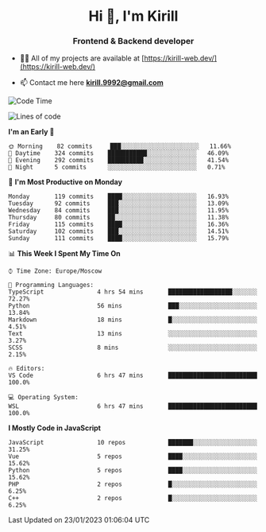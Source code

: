 <h1 align="center">Hi 👋, I'm Kirill</h1>
<h3 align="center">Frontend & Backend developer</h3>

- 👨‍💻 All of my projects are available at [https://kirill-web.dev/](https://kirill-web.dev/)

- 📫 Contact me here **kirill.9992@gmail.com**











<!--START_SECTION:waka-->
![Code Time](http://img.shields.io/badge/Code%20Time-1%2C251%20hrs%205%20mins-blue)

![Lines of code](https://img.shields.io/badge/From%20Hello%20World%20I%27ve%20Written-532%20Thousand%20lines%20of%20code-blue)

**I'm an Early 🐤** 

```text
🌞 Morning    82 commits     ███░░░░░░░░░░░░░░░░░░░░░░   11.66% 
🌆 Daytime    324 commits    ███████████░░░░░░░░░░░░░░   46.09% 
🌃 Evening    292 commits    ██████████░░░░░░░░░░░░░░░   41.54% 
🌙 Night      5 commits      ░░░░░░░░░░░░░░░░░░░░░░░░░   0.71%

```
📅 **I'm Most Productive on Monday** 

```text
Monday       119 commits    ████░░░░░░░░░░░░░░░░░░░░░   16.93% 
Tuesday      92 commits     ███░░░░░░░░░░░░░░░░░░░░░░   13.09% 
Wednesday    84 commits     ███░░░░░░░░░░░░░░░░░░░░░░   11.95% 
Thursday     80 commits     ██░░░░░░░░░░░░░░░░░░░░░░░   11.38% 
Friday       115 commits    ████░░░░░░░░░░░░░░░░░░░░░   16.36% 
Saturday     102 commits    ███░░░░░░░░░░░░░░░░░░░░░░   14.51% 
Sunday       111 commits    ████░░░░░░░░░░░░░░░░░░░░░   15.79%

```


📊 **This Week I Spent My Time On** 

```text
⌚︎ Time Zone: Europe/Moscow

💬 Programming Languages: 
TypeScript               4 hrs 54 mins       ██████████████████░░░░░░░   72.27% 
Python                   56 mins             ███░░░░░░░░░░░░░░░░░░░░░░   13.84% 
Markdown                 18 mins             █░░░░░░░░░░░░░░░░░░░░░░░░   4.51% 
Text                     13 mins             ░░░░░░░░░░░░░░░░░░░░░░░░░   3.27% 
SCSS                     8 mins              ░░░░░░░░░░░░░░░░░░░░░░░░░   2.15%

🔥 Editors: 
VS Code                  6 hrs 47 mins       █████████████████████████   100.0%

💻 Operating System: 
WSL                      6 hrs 47 mins       █████████████████████████   100.0%

```

**I Mostly Code in JavaScript** 

```text
JavaScript               10 repos            ███████░░░░░░░░░░░░░░░░░░   31.25% 
Vue                      5 repos             ████░░░░░░░░░░░░░░░░░░░░░   15.62% 
Python                   5 repos             ████░░░░░░░░░░░░░░░░░░░░░   15.62% 
PHP                      2 repos             █░░░░░░░░░░░░░░░░░░░░░░░░   6.25% 
C++                      2 repos             █░░░░░░░░░░░░░░░░░░░░░░░░   6.25%

```



 Last Updated on 23/01/2023 01:06:04 UTC
<!--END_SECTION:waka-->
